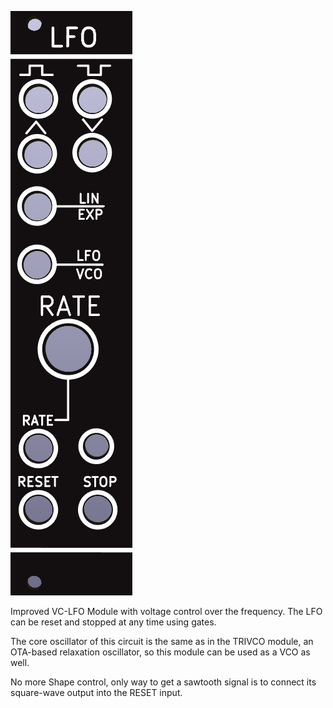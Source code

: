 ![](https://raw.githubusercontent.com/Fihdi/Eurorack/main/LFO2/LFO2_Front.png)

Improved VC-LFO Module with voltage control over the frequency. The LFO can be reset and stopped at any time using gates.

The core oscillator of this circuit is the same as in the TRIVCO module, an OTA-based relaxation oscillator, so this module can be used as a VCO as well.

No more Shape control, only way to get a sawtooth signal is to connect its square-wave output into the RESET input. 
